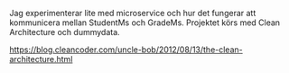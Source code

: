 Jag experimenterar lite med microservice och hur det fungerar att kommunicera mellan StudentMs och GradeMs. Projektet körs med Clean Architecture och dummydata.

https://blog.cleancoder.com/uncle-bob/2012/08/13/the-clean-architecture.html
